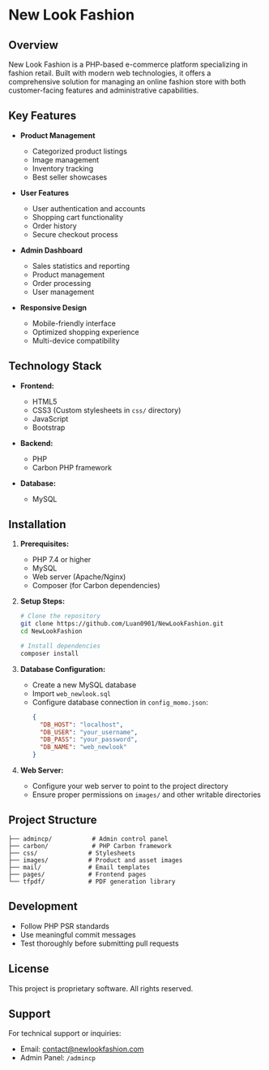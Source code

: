 # New Look Fashion

## Overview
New Look Fashion is a PHP-based e-commerce platform specializing in fashion retail. Built with modern web technologies, it offers a comprehensive solution for managing an online fashion store with both customer-facing features and administrative capabilities.

## Key Features
- **Product Management**
  - Categorized product listings
  - Image management
  - Inventory tracking
  - Best seller showcases

- **User Features**
  - User authentication and accounts
  - Shopping cart functionality
  - Order history
  - Secure checkout process

- **Admin Dashboard**
  - Sales statistics and reporting 
  - Product management
  - Order processing
  - User management

- **Responsive Design**
  - Mobile-friendly interface
  - Optimized shopping experience
  - Multi-device compatibility

## Technology Stack
- **Frontend:**
  - HTML5
  - CSS3 (Custom stylesheets in `css/` directory)
  - JavaScript
  - Bootstrap

- **Backend:**
  - PHP
  - Carbon PHP framework

- **Database:**
  - MySQL 

## Installation

1. **Prerequisites:**
   - PHP 7.4 or higher
   - MySQL
   - Web server (Apache/Nginx)
   - Composer (for Carbon dependencies)

2. **Setup Steps:**
   ```bash
   # Clone the repository
   git clone https://github.com/Luan0901/NewLookFashion.git
   cd NewLookFashion

   # Install dependencies
   composer install
   ```

3. **Database Configuration:**
   - Create a new MySQL database
   - Import `web_newlook.sql`
   - Configure database connection in `config_momo.json`:
     ```json
     {
       "DB_HOST": "localhost",
       "DB_USER": "your_username",
       "DB_PASS": "your_password",
       "DB_NAME": "web_newlook"
     }
     ```

4. **Web Server:**
   - Configure your web server to point to the project directory
   - Ensure proper permissions on `images/` and other writable directories

## Project Structure
```
├── admincp/           # Admin control panel
├── carbon/            # PHP Carbon framework
├── css/              # Stylesheets
├── images/           # Product and asset images
├── mail/             # Email templates
├── pages/            # Frontend pages
└── tfpdf/            # PDF generation library
```

## Development
- Follow PHP PSR standards
- Use meaningful commit messages
- Test thoroughly before submitting pull requests

## License
This project is proprietary software. All rights reserved.

## Support
For technical support or inquiries:
- Email: contact@newlookfashion.com
- Admin Panel: `/admincp`
